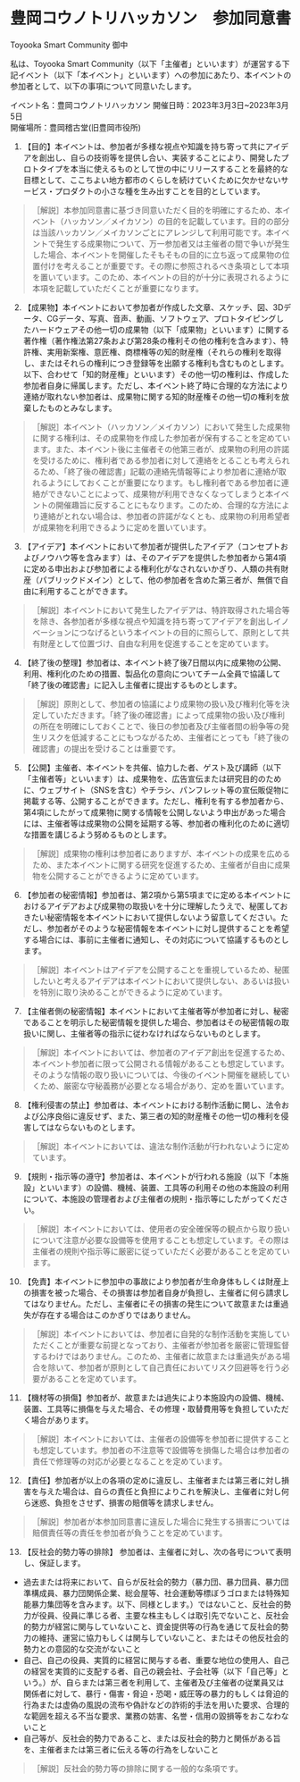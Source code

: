 # 豊岡コウノトリハッカソン　参加同意書

Toyooka Smart Community 御中

私は、Toyooka Smart Community（以下「主催者」といいます）が運営する下記イベント（以下「本イベント」といいます）への参加にあたり、本イベントの参加者として、以下の事項について同意いたします。

イベント名：豊岡コウノトリハッカソン 
開催日時：2023年3月3日~2023年3月5日  
開催場所：豊岡稽古堂(旧豊岡市役所)


1. 【目的】本イベントは、参加者が多様な視点や知識を持ち寄って共にアイデアを創出し、自らの技術等を提供し合い、実装することにより、開発したプロトタイプを本当に使えるものとして世の中にリリースすることを最終的な目標として、ここちよい地方都市のくらしを続けていくために欠かせないサービス・プロダクトの小さな種を生み出すことを目的としています。

> ［解説］本参加同意書に基づき同意いただく目的を明確にするため、本イベント（ハッカソン／メイカソン）の目的を記載しています。目的の部分は当該ハッカソン／メイカソンごとにアレンジして利用可能です。本イベントで発生する成果物について、万一参加者又は主催者の間で争いが発生した場合、本イベントを開催したそもそもの目的に立ち返って成果物の位置付けを考えることが重要です。その際に参照されるべき条項として本項を置いています。このため、本イベントの目的が十分に表現されるように本項を記載していただくことが重要になります。


2. 【成果物】本イベントにおいて参加者が作成した文章、スケッチ、図、3Dデータ、CGデータ、写真、音声、動画、ソフトウェア、プロトタイピングしたハードウェアその他一切の成果物（以下「成果物」といいます）に関する著作権（著作権法第27条および第28条の権利その他の権利を含みます）、特許権、実用新案権、意匠権、商標権等の知的財産権（それらの権利を取得し、またはそれらの権利につき登録等を出願する権利も含むものとします。以下、合わせて「知的財産権」といいます）その他一切の権利は、作成した参加者自身に帰属します。ただし、本イベント終了時に合理的な方法により連絡が取れない参加者は、成果物に関する知的財産権その他一切の権利を放棄したものとみなします。

> ［解説］本イベント（ハッカソン／メイカソン）において発生した成果物に関する権利は、その成果物を作成した参加者が保有することを定めています。また、本イベント後に主催者その他第三者が、成果物の利用の許諾を受けるために、権利者である参加者に対して連絡をとることも考えられるため、「終了後の確認書」記載の連絡先情報等により参加者に連絡が取れるようにしておくことが重要になります。もし権利者である参加者に連絡ができないことによって、成果物が利用できなくなってしまうと本イベントの開催趣旨に反することにもなります。このため、合理的な方法により連絡がとれない場合は、参加者の許諾がなくとも、成果物の利用希望者が成果物を利用できるように定めを置いています。


3. 【アイデア】本イベントにおいて参加者が提供したアイデア（コンセプトおよびノウハウ等を含みます）は、そのアイデアを提供した参加者から第4項に定める申出および参加者による権利化がなされないかぎり、人類の共有財産（パブリックドメイン）として、他の参加者を含めた第三者が、無償で自由に利用することができます。

> ［解説］本イベントにおいて発生したアイデアは、特許取得された場合等を除き、各参加者が多様な視点や知識を持ち寄ってアイデアを創出しイノベーションにつなげるという本イベントの目的に照らして、原則として共有財産として位置づけ、自由な利用を促進することを定めています。


4. 【終了後の整理】参加者は、本イベント終了後7日間以内に成果物の公開、利用、権利化のための措置、製品化の意向についてチーム全員で協議して「終了後の確認書」に記入し主催者に提出するものとします。

> ［解説］原則として、参加者の協議により成果物の扱い及び権利化等を決定していただきます。「終了後の確認書」によって成果物の扱い及び権利の所在を明確にしておくことで、後日の参加者及び主催者間の紛争等の発生リスクを低減することにもつながるため、主催者にとっても「終了後の確認書」の提出を受けることは重要です。


5. 【公開】主催者、本イベントを共催、協力した者、ゲスト及び講師（以下「主催者等」といいます）は、成果物を、広告宣伝または研究目的のために、ウェブサイト（SNSを含む）やチラシ、パンフレット等の宣伝販促物に掲載する等、公開することができます。ただし、権利を有する参加者から、第4項にしたがって成果物に関する情報を公開しないよう申出があった場合には、主催者等は成果物の公開を延期する等、参加者の権利化のために適切な措置を講じるよう努めるものとします。

> ［解説］成果物の権利は参加者にありますが、本イベントの成果を広めるため、また本イベントに関する研究を促進するため、主催者が自由に成果物を公開することができるように定めています。


6. 【参加者の秘密情報】参加者は、第2項から第5項までに定める本イベントにおけるアイデアおよび成果物の取扱いを十分に理解したうえで、秘匿しておきたい秘密情報を本イベントにおいて提供しないよう留意してください。ただし、参加者がそのような秘密情報を本イベントに対し提供することを希望する場合には、事前に主催者に通知し、その対応について協議するものとします。

> ［解説］本イベントはアイデアを公開することを重視しているため、秘匿したいと考えるアイデアは本イベントにおいて提供しない、あるいは扱いを特別に取り決めることができるように定めています。


7. 【主催者側の秘密情報】本イベントにおいて主催者等が参加者に対し、秘密であることを明示した秘密情報を提供した場合、参加者はその秘密情報の取扱いに関し、主催者等の指示に従わなければならないものとします。

> ［解説］本イベントにおいては、参加者のアイデア創出を促進するため、本イベント参加者に限って公開される情報があることも想定しています。そのような情報の取り扱いについては、今後のイベント開催を継続していくため、厳密な守秘義務が必要となる場合があり、定めを置いています。


8. 【権利侵害の禁止】参加者は、本イベントにおける制作活動に関し、法令および公序良俗に違反せず、また、第三者の知的財産権その他一切の権利を侵害してはならないものとします。

> ［解説］本イベントにおいては、違法な制作活動が行われないように定めています。


9. 【規則・指示等の遵守】参加者は、本イベントが行われる施設（以下「本施設」といいます）の設備、機械、装置、工具等の利用その他の本施設の利用について、本施設の管理者および主催者の規則・指示等にしたがってください。

> ［解説］本イベントにおいては、使用者の安全確保等の観点から取り扱いについて注意が必要な設備等を使用することも想定しています。その際は主催者の規則や指示等に厳密に従っていただく必要があることを定めています。


10. 【免責】本イベントに参加中の事故により参加者が生命身体もしくは財産上の損害を被った場合、その損害は参加者自身が負担し、主催者に何ら請求してはなりません。ただし、主催者にその損害の発生について故意または重過失が存在する場合はこのかぎりではありません。

> ［解説］本イベントにおいては、参加者に自発的な制作活動を実施していただくことが重要な前提となっており、主催者が参加者を厳密に管理監督するわけではありません。このため、主催者に故意または重過失がある場合を除いて、参加者が原則として自己責任においてリスク回避等を行う必要があることを定めています。


11. 【機材等の損傷】参加者が、故意または過失により本施設内の設備、機械、装置、工具等に損傷を与えた場合、その修理・取替費用等を負担していただく場合があります。

> ［解説］本イベントにおいては、主催者の設備等を参加者に提供することも想定しています。参加者の不注意等で設備等を損傷した場合は参加者の責任で修理等の対応が必要となることを定めています。


12. 【責任】参加者が以上の各項の定めに違反し、主催者または第三者に対し損害を与えた場合は、自らの責任と負担によりこれを解決し、主催者に対し何ら迷惑、負担をさせず、損害の賠償等を請求しません。

> ［解説］参加者が本参加同意書に違反した場合に発生する損害については賠償責任等の責任を参加者が負うことを定めています。


13. 【反社会的勢力等の排除】
参加者は、主催者に対し、次の各号について表明し、保証します。
* 過去または将来において、自らが反社会的勢力（暴力団、暴力団員、暴力団準構成員、暴力団関係企業、総会屋等、社会運動等標ぼうゴロまたは特殊知能暴力集団等を含みます。以下、同様とします。）ではないこと、反社会的勢力が役員、役員に準じる者、主要な株主もしくは取引先でないこと、反社会的勢力が経営に関与していないこと、資金提供等の行為を通じて反社会的勢力の維持、運営に協力もしくは関与していないこと、またはその他反社会的勢力との意図的な交流がないこと
* 自己、自己の役員、実質的に経営に関与する者、重要な地位の使用人、自己の経営を実質的に支配する者、自己の親会社、子会社等（以下「自己等」という。）が、自らまたは第三者を利用して、主催者及び主催者の従業員又は関係者に対して、暴行・傷害・脅迫・恐喝・威圧等の暴力的もしくは脅迫的行為または虚偽の風説の流布や偽計などの詐術的手法を用いた要求、合理的な範囲を超える不当な要求、業務の妨害、名誉・信用の毀損等をおこなわないこと
* 自己等が、反社会的勢力であること、または反社会的勢力と関係がある旨を、主催者または第三者に伝える等の行為をしないこと

> ［解説］反社会的勢力等の排除に関する一般的な条項です。
